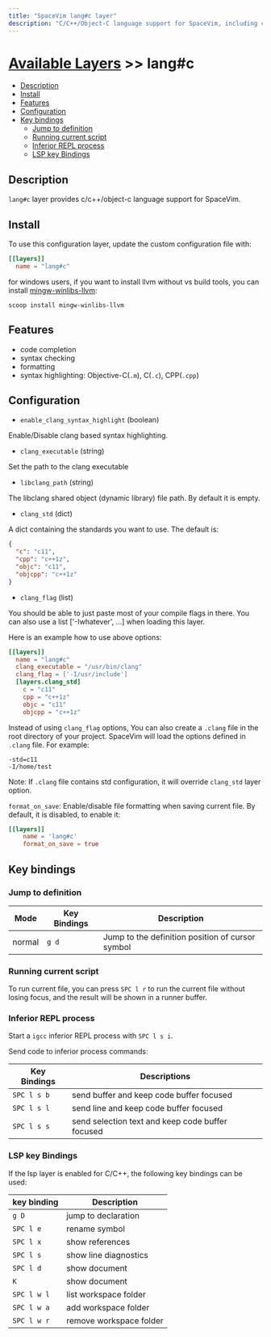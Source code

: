 ```yaml
---
title: "SpaceVim lang#c layer"
description: "C/C++/Object-C language support for SpaceVim, including code completion, jump to definition, and quick runner."
---
```


# [Available Layers](../../) >> lang#c

<!-- vim-markdown-toc GFM -->

- [Description](#description)
- [Install](#install)
- [Features](#features)
- [Configuration](#configuration)
- [Key bindings](#key-bindings)
  - [Jump to definition](#jump-to-definition)
  - [Running current script](#running-current-script)
  - [Inferior REPL process](#inferior-repl-process)
  - [LSP key Bindings](#lsp-key-bindings)

<!-- vim-markdown-toc -->

## Description

`lang#c` layer provides c/c++/object-c language support for SpaceVim.

## Install

To use this configuration layer, update the custom configuration file with:

```toml
[[layers]]
  name = "lang#c"
```

for windows users, if you want to install llvm without vs build tools, you can install [mingw-winlibs-llvm](https://winlibs.com/):

```
scoop install mingw-winlibs-llvm
```

## Features

- code completion
- syntax checking
- formatting
- syntax highlighting: Objective-C(`.m`), C(`.c`), CPP(`.cpp`)

## Configuration

- `enable_clang_syntax_highlight` (boolean)

Enable/Disable clang based syntax highlighting.

- `clang_executable` (string)

Set the path to the clang executable

- `libclang_path` (string)

The libclang shared object (dynamic library) file path. By default it is empty.

- `clang_std` (dict)

A dict containing the standards you want to use. The default is:

```json
{
  "c": "c11",
  "cpp": "c++1z",
  "objc": "c11",
  "objcpp": "c++1z"
}
```

- `clang_flag` (list)

You should be able to just paste most of your compile flags in there.
You can also use a list ['-Iwhatever', ...] when loading this layer.

Here is an example how to use above options:

```toml
[[layers]]
  name = "lang#c"
  clang_executable = "/usr/bin/clang"
  clang_flag = ['-I/usr/include']
  [layers.clang_std]
    c = "c11"
    cpp = "c++1z"
    objc = "c11"
    objcpp = "c++1z"
```

Instead of using `clang_flag` options, You can also create a `.clang` file
in the root directory of your project. SpaceVim will load the options
defined in `.clang` file. For example:

```
-std=c11
-I/home/test
```

Note: If `.clang` file contains std configuration, it will override
`clang_std` layer option.

`format_on_save`: Enable/disable file formatting when saving current file. By default,
it is disabled, to enable it:

```toml
[[layers]]
    name = 'lang#c'
    format_on_save = true
```

## Key bindings

### Jump to definition

| Mode   | Key Bindings | Description                                      |
| ------ | ------------ | ------------------------------------------------ |
| normal | `g d`        | Jump to the definition position of cursor symbol |

### Running current script

To run current file, you can press `SPC l r` to run the current file without losing focus,
and the result will be shown in a runner buffer.

### Inferior REPL process

Start a `igcc` inferior REPL process with `SPC l s i`.

Send code to inferior process commands:

| Key Bindings | Descriptions                                     |
| ------------ | ------------------------------------------------ |
| `SPC l s b`  | send buffer and keep code buffer focused         |
| `SPC l s l`  | send line and keep code buffer focused           |
| `SPC l s s`  | send selection text and keep code buffer focused |

### LSP key Bindings

If the lsp layer is enabled for C/C++, the following key bindings can
be used:

| key binding | Description             |
| ----------- | ----------------------- |
| `g D`       | jump to declaration     |
| `SPC l e`   | rename symbol           |
| `SPC l x`   | show references         |
| `SPC l s`   | show line diagnostics   |
| `SPC l d`   | show document           |
| `K`         | show document           |
| `SPC l w l` | list workspace folder   |
| `SPC l w a` | add workspace folder    |
| `SPC l w r` | remove workspace folder |
